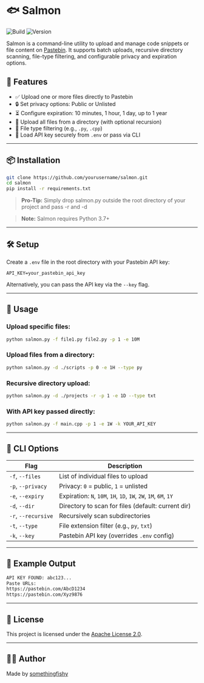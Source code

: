 # 🐟 Salmon

![Build](https://img.shields.io/badge/build-passing-brightgreen)
![Version](https://img.shields.io/badge/version-1.0.0-blue)

Salmon is a command-line utility to upload and manage code snippets or file content on [Pastebin](https://pastebin.com). It supports batch uploads, recursive directory scanning, file-type filtering, and configurable privacy and expiration options.

## 🚀 Features

- ✅ Upload one or more files directly to Pastebin  
- 🔒 Set privacy options: Public or Unlisted  
- ⏳ Configure expiration: 10 minutes, 1 hour, 1 day, up to 1 year  
- 📁 Upload all files from a directory (with optional recursion)  
- 🎯 File type filtering (e.g., `.py`, `.cpp`)  
- 🔑 Load API key securely from `.env` or pass via CLI  

---

## 📦 Installation

```bash
git clone https://github.com/yourusername/salmon.git
cd salmon
pip install -r requirements.txt
```
> **Pro-Tip:** Simply drop salmon.py outside the root directory of your project and pass -r and -d

> **Note:** Salmon requires Python 3.7+

---

## 🛠️ Setup

Create a `.env` file in the root directory with your Pastebin API key:

```env
API_KEY=your_pastebin_api_key
```

Alternatively, you can pass the API key via the `--key` flag.

---

## 🧪 Usage

### Upload specific files:
```bash
python salmon.py -f file1.py file2.py -p 1 -e 10M
```

### Upload files from a directory:
```bash
python salmon.py -d ./scripts -p 0 -e 1H --type py
```

### Recursive directory upload:
```bash
python salmon.py -d ./projects -r -p 1 -e 1D --type txt
```

### With API key passed directly:
```bash
python salmon.py -f main.cpp -p 1 -e 1W -k YOUR_API_KEY
```

---

## 🧾 CLI Options

| Flag               | Description                                                                 |
|--------------------|-----------------------------------------------------------------------------|
| `-f`, `--files`     | List of individual files to upload                                          |
| `-p`, `--privacy`   | Privacy: `0` = public, `1` = unlisted                                       |
| `-e`, `--expiry`    | Expiration: `N`, `10M`, `1H`, `1D`, `1W`, `2W`, `1M`, `6M`, `1Y`             |
| `-d`, `--dir`       | Directory to scan for files (default: current dir)                          |
| `-r`, `--recursive` | Recursively scan subdirectories                                              |
| `-t`, `--type`      | File extension filter (e.g., `py`, `txt`)                                   |
| `-k`, `--key`       | Pastebin API key (overrides `.env` config)                                 |

---

## 📄 Example Output

```bash
API KEY FOUND: abc123...
Paste URLs:
https://pastebin.com/AbcD1234
https://pastebin.com/Xyz9876
```

---

## 📌 License

This project is licensed under the [Apache License 2.0](https://www.apache.org/licenses/LICENSE-2.0).

---

## 🙋‍♂️ Author

Made by [somethingfishy](https://github.com/Ianisop)
